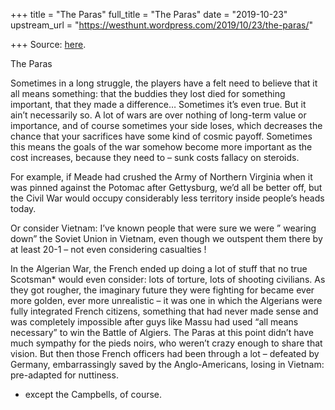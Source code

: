 +++
title = "The Paras"
full_title = "The Paras"
date = "2019-10-23"
upstream_url = "https://westhunt.wordpress.com/2019/10/23/the-paras/"

+++
Source: [here](https://westhunt.wordpress.com/2019/10/23/the-paras/).

The Paras

Sometimes in a long struggle, the players have a felt need to believe
that it all means something: that the buddies they lost died for
something important, that they made a difference… Sometimes it’s even
true. But it ain’t necessarily so. A lot of wars are over nothing of
long-term value or importance, and of course sometimes your side loses,
which decreases the chance that your sacrifices have some kind of cosmic
payoff. Sometimes this means the goals of the war somehow become more
important as the cost increases, because they need to – sunk costs
fallacy on steroids.

For example, if Meade had crushed the Army of Northern Virginia when it
was pinned against the Potomac after Gettysburg, we’d all be better off,
but the Civil War would occupy considerably less territory inside
people’s heads today.

Or consider Vietnam: I’ve known people that were sure we were ” wearing
down” the Soviet Union in Vietnam, even though we outspent them there by
at least 20-1 – not even considering casualties !

In the Algerian War, the French ended up doing a lot of stuff that no
true Scotsman\* would even consider: lots of torture, lots of shooting
civilians. As they got rougher, the imaginary future they were fighting
for became ever more golden, ever more unrealistic – it was one in which
the Algerians were fully integrated French citizens, something that had
never made sense and was completely impossible after guys like Massu had
used “all means necessary” to win the Battle of Algiers. The Paras at
this point didn’t have much sympathy for the pieds noirs, who weren’t
crazy enough to share that vision. But then those French officers had
been through a lot – defeated by Germany, embarrassingly saved by the
Anglo-Americans, losing in Vietnam: pre-adapted for nuttiness.



-   except the Campbells, of course.



